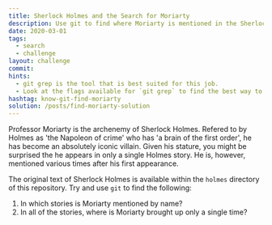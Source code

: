 ```yaml
---
title: Sherlock Holmes and the Search for Moriarty
description: Use git to find where Moriarty is mentioned in the Sherlock Holmes canon.
date: 2020-03-01
tags:
  - search
  - challenge
layout: challenge
commit:
hints:
  - git grep is the tool that is best suited for this job.
  - Look at the flags available for `git grep` to find the best way to narrow it down.
hashtag: know-git-find-moriarty
solution: /posts/find-moriarty-solution
---
```


Professor Moriarty is the archenemy of Sherlock Holmes. Refered to by Holmes as 'the Napoleon of crime' who has 'a brain of the first order', he has become an absolutely iconic villain. Given his stature, you might be surprised the he appears in only a single Holmes story. He is, however, mentioned various times after his first appearance.

The original text of Sherlock Holmes is available within the `holmes` directory of this repository. Try and use `git` to find the following:

1. In which stories is Moriarty mentioned by name?
2. In all of the stories, where is Moriarty brought up only a single time?
